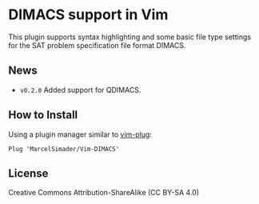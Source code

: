 DIMACS support in Vim
==========================================================================================

This plugin supports syntax highlighting and some basic file type settings for the
SAT problem specification file format DIMACS.

News
------------------------------------------------------------------------------------------

- `v0.2.0`
  Added support for QDIMACS.

How to Install
------------------------------------------------------------------------------------------

Using a plugin manager similar to [vim-plug](https://github.com/junegunn/vim-plug):

```vimscript
Plug 'MarcelSimader/Vim-DIMACS'
```

License
------------------------------------------------------------------------------------------

Creative Commons Attribution-ShareAlike (CC BY-SA 4.0)

